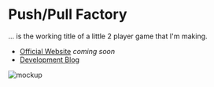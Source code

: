 # Push/Pull Factory
... is the working title of a little 2 player game that I'm making.

- [Official Website](http://gageh.us/githubgameoff/2012/) *coming soon*
- [Development Blog]( http://blog.gageh.us/?tag=github-gameoff)

![mockup](http://blog.gageh.us/wp-content/uploads/2012/10/20121026_134936-1024x768.jpg)